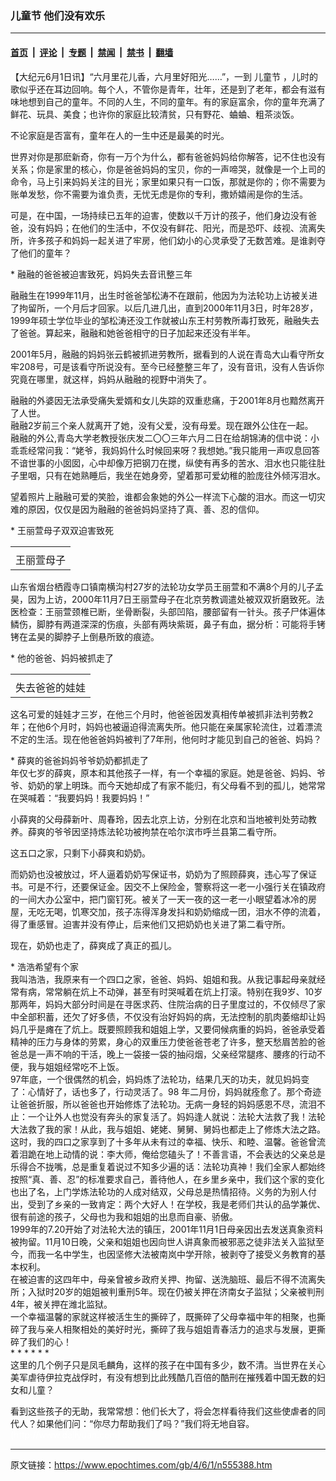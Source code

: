### 儿童节  他们没有欢乐

---

#### [首页](../../../..?n555388) &nbsp;|&nbsp; [评论](../../../../../epoch-comment?n555388) &nbsp;|&nbsp; [专题](../../../../../epoch-special?n555388) &nbsp;|&nbsp; [禁闻](../../../../../epoch-news?n555388) &nbsp;|&nbsp; [禁书](../../../../../books?n555388) &nbsp;|&nbsp; [翻墙](https://github.com/gfw-breaker/nogfw/blob/master/README.md?n555388)


<div class="post_content" id="artbody" itemprop="articleBody">
 <!-- article content begin -->
 <p>
  【大纪元6月1日讯】“六月里花儿香，六月里好阳光……”，一到
  <ok href="https://www.epochtimes.com/gb/tag/%E5%84%BF%E7%AB%A5%E8%8A%82.html">
   儿童节
  </ok>
  ，儿时的歌似乎还在耳边回响。每个人，不管你是青年，壮年，还是到了老年，都会有滋有味地想到自己的童年。不同的人生，不同的童年。有的家庭富余，你的童年充满了鲜花、玩具、美食；也许你的家庭比较清贫，只有野花、蛐蛐、粗茶淡饭。
 </p>
 <p>
  不论家庭是否富有，童年在人的一生中还是最美的时光。
 </p>
 <p>
  世界对你是那麽新奇，你有一万个为什么，都有爸爸妈妈给你解答，记不住也没有关系；你是家里的核心，你是爸爸妈妈的宝贝，你的一声啼哭，就像是一个上司的命令，马上引来妈妈关注的目光；家里如果只有一口饭，那就是你的；你不需要为账单发愁，你不需要为谁负责，无忧无虑是你的专利，撒娇嬉闹是你的生活。
 </p>
 <p>
  可是，在中国，一场持续已五年的迫害，使数以千万计的孩子，他们身边没有爸爸，没有妈妈；在他们的生活中，不仅没有鲜花、阳光，而是恐吓、歧视、流离失所，许多孩子和妈妈一起关进了牢房，他们幼小的心灵承受了无数苦难。是谁剥夺了他们的童年？
 </p>
 <p>
  * 融融的爸爸被迫害致死，妈妈失去音讯整三年
 </p>
 <p>
  融融生在1999年11月，出生时爸爸邹松涛不在跟前，他因为为法轮功上访被关进了拘留所，一个月后才回家。以后几进几出，直到2000年11月3日，时年28岁，1999年硕士学位毕业的邹松涛还没工作就被山东王村劳教所毒打致死，融融失去了爸爸。算起来，融融和她爸爸相守的日子加起来还没有半年。
 </p>
 <p>
  2001年5月，融融的妈妈张云鹤被抓进劳教所，据看到的人说在青岛大山看守所女牢208号，可是该看守所说没有。至今已经整整三年了，没有音讯，没有人告诉你究竟在哪里，就这样，妈妈从融融的视野中消失了。
 </p>
 <p>
  融融的外婆因无法承受痛失爱婿和女儿失踪的双重悲痛，于2001年8月也黯然离开了人世。
  <br/>
  融融2岁前三个亲人就离开了她，没有父爱，没有母爱。现在跟外公住在一起。
  <br/>
  融融的外公,青岛大学老教授张庆发二〇〇三年六月二日在给胡锦涛的信中说：小乖乖经常问我：“姥爷，我妈妈什么时候回来呀？我想她。”我只能用一声叹息回答不谙世事的小囡囡，心中却像万把钢刀在搅，纵使有再多的苦水、泪水也只能往肚子里咽，只有在她熟睡后，我坐在她身旁，望着那可爱幼稚的脸庞往外倾泻泪水。
 </p>
 <p>
  望着照片上融融可爱的笑脸，谁都会象她的外公一样流下心酸的泪水。而这一切灾难的原因，仅仅是因为融融的爸爸妈妈坚持了真、善、忍的信仰。
 </p>
 <p>
  * 王丽萱母子双双迫害致死
  <br/>
  <center>
  </center>
 </p>
 <table border="0" cellpadding="3" cellspacing="3">
  <tr>
   <td align="center">
   </td>
  </tr>
  <tr>
   <td align="center">
    <span class="bn12">
     王丽萱母子
    </span>
   </td>
  </tr>
 </table>
 <p>
 </p>
 <p>
  山东省烟台栖霞寺口镇南横沟村27岁的法轮功女学员王丽萱和不满8个月的儿子孟昊，因为上访，2000年11月7日王丽萱母子在北京劳教调遣处被双双折磨致死。法医检查：王丽萱颈椎已断，坐骨断裂，头部凹陷，腰部留有一针头。孩子尸体遍体鳞伤，脚脖有两道深深的伤痕，头部有两块紫斑，鼻子有血，据分析：可能将手铐铐在孟昊的脚脖子上倒悬所致的痕迹。
 </p>
 <p>
  * 他的爸爸、妈妈被抓走了
  <br/>
  <center>
  </center>
 </p>
 <table border="0" cellpadding="3" cellspacing="3">
  <tr>
   <td align="center">
   </td>
  </tr>
  <tr>
   <td align="center">
    <span class="bn12">
     失去爸爸的娃娃
    </span>
   </td>
  </tr>
 </table>
 <p>
 </p>
 <p>
  这名可爱的娃娃才三岁，在他三个月时，他爸爸因发真相传单被抓非法判劳教2年；在他6个月时，妈妈也被逼迫得流离失所。他只能在亲属家轮流住，过着漂流不定的生活。现在他爸爸妈妈被判了7年刑，他何时才能见到自己的爸爸、妈妈？
 </p>
 <p>
  * 薛爽的爸爸妈妈爷爷奶奶都抓走了
  <br/>
  年仅七岁的薛爽，原本和其他孩子一样，有一个幸福的家庭。她是爸爸、妈妈、爷爷、奶奶的掌上明珠。而今天她却成了有家不能归，有父母看不到的孤儿，她常常在哭喊着：“我要妈妈！我要妈妈！”
 </p>
 <p>
  小薛爽的父母薛新叶、周春玲，因去北京上访，分别在北京和当地被判处劳动教养。薛爽的爷爷因坚持炼法轮功被拘禁在哈尔滨市呼兰县第二看守所。
 </p>
 <p>
  这五口之家，只剩下小薛爽和奶奶。
 </p>
 <p>
  而奶奶也没被放过，坏人逼着奶奶写保证书，奶奶为了照顾薛爽，违心写了保证书。可是不行，还要保证金。因交不上保险金，警察将这一老一小强行关在镇政府的一间大办公室中，把门窗钉死。被关了一天一夜的这一老一小眼望着冰冷的房屋，无吃无喝，饥寒交加，孩子冻得浑身发抖和奶奶缩成一团，泪水不停的流着，得了重感冒。迫害并没有停止，后来他们又把奶奶也关进了第二看守所。
 </p>
 <p>
  现在，奶奶也走了，薛爽成了真正的孤儿。
 </p>
 <p>
  * 浩浩希望有个家
  <br/>
  我叫浩浩，我原来有一个四口之家，爸爸、妈妈、姐姐和我。从我记事起母亲就经常有病，常常躺在炕上不动弹，甚至有时哭喊着在炕上打滚。特别在我9岁、10岁那两年，妈妈大部分时间是在寻医求药、住院治病的日子里度过的，不仅倾尽了家中全部积蓄，还欠了好多债，不仅没有治好妈妈的病，无法控制的肌肉萎缩却让妈妈几乎是瘫在了炕上。既要照顾我和姐姐上学，又要伺候病重的妈妈，爸爸承受着精神的压力与身体的劳累，身心的双重压力使爸爸苍老了许多，整天愁眉苦脸的爸爸总是一声不响的干活，晚上一袋接一袋的抽闷烟，父亲经常腿疼、腰疼的行动不便，我与姐姐经常吃不上饭。
  <br/>
  97年底，一个很偶然的机会，妈妈炼了法轮功，结果几天的功夫，就见妈妈变了：心情好了，话也多了，行动灵活了。98 年二月份，妈妈就痊愈了。那个奇迹让爸爸折服，所以爸爸也开始修炼了法轮功。无病一身轻的妈妈感恩不尽，流泪不止：一个让外人也觉没有奔头的家复活了。妈妈逢人就说：法轮大法救了我！法轮大法救了我的家！从此，我与姐姐、姥姥、舅舅、舅妈也都走上了修炼大法之路。这时，我的四口之家享到了十多年从未有过的幸福、快乐、和睦、温馨。爸爸曾流着泪跪在地上动情的说：李大师，俺给您磕头了！不善言语，不会表达的父亲总是乐得合不拢嘴，总是重复着说过不知多少遍的话：法轮功真神！我们全家人都始终按照“真、善、忍”的标准要求自己，善待他人，在乡里乡亲中，我们这个家的变化也出了名，上门学炼法轮功的人成对结双，父母总是热情招待。义务的为别人付出，受到了乡亲的一致肯定：两个大好人！在学校，我是老师们共认的品学兼优、很有前途的孩子，父母也为我和姐姐的出息而自豪、骄傲。
  <br/>
  1999年的7.20开始了对法轮大法的镇压，2001年11月1日母亲因出去发送真象资料被拘留。11月10日晚，父亲和姐姐也因向世人讲真象而被邪恶之徒非法关入监狱至今，而我一名中学生，也因坚修大法被南岚中学开除，被剥夺了接受义务教育的基本权利。
  <br/>
  在被迫害的这四年中，母亲曾被乡政府关押、拘留、送洗脑班、最后不得不流离失所；入狱时20岁的姐姐被判重刑5年。现在仍被关押在济南女子监狱；父亲被判刑4年，被关押在潍北监狱。
  <br/>
  一个幸福温馨的家就这样被活生生的撕碎了，既撕碎了父母幸福中年的相聚，也撕碎了我与亲人相聚相处的美好时光，撕碎了我与姐姐青春活力的追求与发展，更撕碎了我们的心！
  <br/>
  * * * * * *
  <br/>
  这里的几个例子只是凤毛麟角，这样的孩子在中国有多少，数不清。当世界在关心美军虐待伊拉克战俘时，有没有想到比此残酷几百倍的酷刑在摧残着中国无数的妇女和儿童？
 </p>
 <p>
  看到这些孩子的无助，我常常想：他们长大了，将会怎样看待我们这些使虐者的同代人？如果他们问：“你尽力帮助我们了吗？”我们将无地自容。
  <br/>
  <font color="#ffffff">
   (http://www.dajiyuan.com)
  </font>
 </p>
 <!-- article content end -->
 <div id="below_article_ad">
 </div>
</div>


---

原文链接：https://www.epochtimes.com/gb/4/6/1/n555388.htm